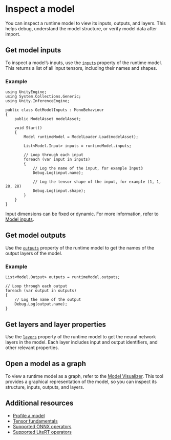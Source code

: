# Inspect a model

You can inspect a runtime model to view its inputs, outputs, and layers. This helps debug, understand the model structure, or verify model data after import.

## Get model inputs

To inspect a model’s inputs, use the [`inputs`](xref:Unity.InferenceEngine.Model.inputs) property of the runtime model. This returns a list of all input tensors, including their names and shapes.

### Example

```
using UnityEngine;
using System.Collections.Generic;
using Unity.InferenceEngine;

public class GetModelInputs : MonoBehaviour
{
    public ModelAsset modelAsset;

    void Start()
    {
        Model runtimeModel = ModelLoader.Load(modelAsset);

        List<Model.Input> inputs = runtimeModel.inputs;

        // Loop through each input
        foreach (var input in inputs)
        {
            // Log the name of the input, for example Input3
            Debug.Log(input.name);

            // Log the tensor shape of the input, for example (1, 1, 28, 28)
            Debug.Log(input.shape);
        }
    }
}
```

Input dimensions can be fixed or dynamic. For more information, refer to [Model inputs](models-concept.md#model-inputs).

## Get model outputs

Use the [`outputs`](xref:Unity.InferenceEngine.Model.outputs) property of the runtime model to get the names of the output layers of the model.

### Example

```
List<Model.Output> outputs = runtimeModel.outputs;

// Loop through each output
foreach (var output in outputs)
{
    // Log the name of the output
    Debug.Log(output.name);
}
```

## Get layers and layer properties

Use the [`layers`](xref:Unity.InferenceEngine.Model.layers) property of the runtime model to get the neural network layers in the model. Each layer includes input and output identifiers, and other relevant properties.

## Open a model as a graph

To view a runtime model as a graph, refer to the [Model Visualizer](visualizer.md). This tool provides a graphical representation of the model, so you can inspect its structure, inputs, outputs, and layers.

## Additional resources

- [Profile a model](profile-a-model.md)
- [Tensor fundamentals](tensor-fundamentals.md)
- [Supported ONNX operators](supported-operators.md)
- [Supported LiteRT operators](supported-litert-operators.md)

